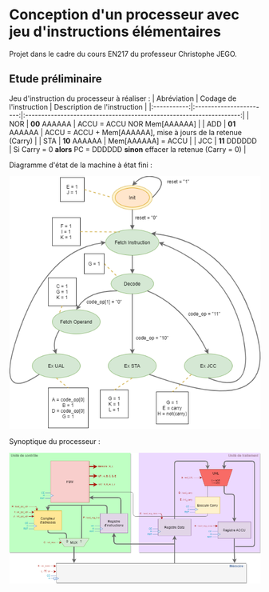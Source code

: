 # Conception d'un processeur avec jeu d'instructions élémentaires
Projet dans le cadre du cours EN217 du professeur Christophe JEGO.

## Etude préliminaire
Jeu d'instruction du processeur à réaliser :
| Abréviation | Codage de l'instruction |                     Description de l'instruction                    |
|:-----------:|:-----------------------:|:-------------------------------------------------------------------:|
|     NOR     |        **00** AAAAAA        |                     ACCU = ACCU NOR Mem[AAAAAA]                     |
|     ADD     |        **01** AAAAAA        |    ACCU = ACCU + Mem[AAAAAA], mise à jours de la retenue (Carry)    |
|     STA     |        **10** AAAAAA        |                          Mem[AAAAAA] = ACCU                         |
|     JCC     |        **11** DDDDDD        | Si Carry = 0 **alors** PC = DDDDDD **sinon** effacer la retenue (Carry = 0) |


Diagramme d'état de la machine à état fini :

![Schéma FSM](Pictures/Conception-FSM.png "Schéma FSM")

Synoptique du processeur :

![Synoptique](Pictures/Conception-Schema.png "Synoptique")
